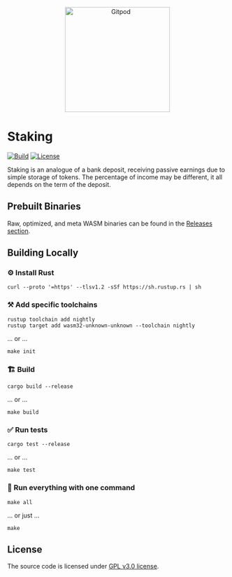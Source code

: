 <p align="center">
  <a href="https://gitpod.io/#https://github.com/gear-dapps/staking" target="_blank">
    <img src="https://gitpod.io/button/open-in-gitpod.svg" width="240" alt="Gitpod">
  </a>
</p>

# Staking

[![Build][build_badge]][build_href]
[![License][lic_badge]][lic_href]

[build_badge]: https://github.com/gear-dapps/staking/workflows/Build/badge.svg
[build_href]: https://github.com/gear-dapps/staking/actions/workflows/build.yml

[lic_badge]: https://img.shields.io/badge/License-MIT-success
[lic_href]: https://github.com/gear-dapps/staking/blob/master/LICENSE

<!-- Description starts here -->

Staking is an analogue of a bank deposit, receiving passive earnings due to simple storage of tokens. The percentage of income may be different, it all depends on the term of the deposit.

<!-- End of description -->

## Prebuilt Binaries

Raw, optimized, and meta WASM binaries can be found in the [Releases section](https://github.com/gear-dapps/staking/releases/tag/build).

## Building Locally

### ⚙️ Install Rust

```shell
curl --proto '=https' --tlsv1.2 -sSf https://sh.rustup.rs | sh
```

### ⚒️ Add specific toolchains

```shell
rustup toolchain add nightly
rustup target add wasm32-unknown-unknown --toolchain nightly
```

... or ...

```shell
make init
```

### 🏗️ Build

```shell
cargo build --release
```

... or ...

```shell
make build
```

### ✅ Run tests

```shell
cargo test --release
```

... or ...

```shell
make test
```

### 🚀 Run everything with one command

```shell
make all
```

... or just ...

```shell
make
```

## License

The source code is licensed under [GPL v3.0 license](LICENSE).
